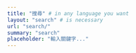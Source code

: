 ```yaml
---
title: "搜尋" # in any language you want
layout: "search" # is necessary
url: "search/"
summary: "search"
placeholder: "輸入關鍵字..."
---
```

